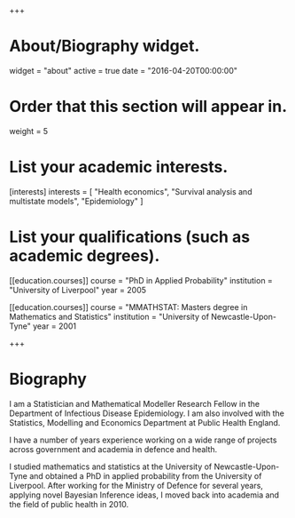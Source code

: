 +++
# About/Biography widget.
widget = "about"
active = true
date = "2016-04-20T00:00:00"

# Order that this section will appear in.
weight = 5

# List your academic interests.
[interests]
  interests = [
    "Health economics",
    "Survival analysis and multistate models",
    "Epidemiology"
  ]

# List your qualifications (such as academic degrees).
[[education.courses]]
  course = "PhD in Applied Probability"
  institution = "University of Liverpool"
  year = 2005

[[education.courses]]
  course = "MMATHSTAT: Masters degree in Mathematics and Statistics"
  institution = "University of Newcastle-Upon-Tyne"
  year = 2001
  
+++

# Biography

I am a Statistician and Mathematical Modeller Research Fellow in the Department of Infectious Disease Epidemiology. I am also involved with the Statistics, Modelling and Economics Department at Public Health England.

I have a number of years experience working on a wide range of projects across government and academia in defence and health.

I studied mathematics and statistics at the University of Newcastle-Upon-Tyne and obtained a PhD in applied probability from the University of Liverpool. After working for the Ministry of Defence for several years, applying novel Bayesian Inference ideas, I moved back into academia and the field of public health in 2010.
